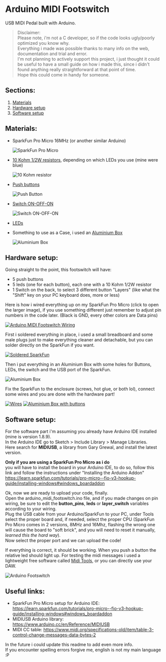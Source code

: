 # Arduino MIDI Footswitch
USB MIDI Pedal built with Arduino.


>Disclaimer:<br>
>Please note, i'm not a C developer, so if the code looks ugly/poorly optimized you know why.<br>
>Everything i made was possible thanks to many info on the web, documentation and trial and error.<br>
>I'm not planning to actively support this project, i just thought it could be useful to have a small guide on how i made this, since i didn't found anything really straightforward at that point of time.<br>
>Hope this could come in handy for someone.


## Sections:
1. [Materials](#materials)
2. [Hardware setup](#hardware-setup)
3. [Software setup](#software-setup)



## Materials:
- SparkFun Pro Micro 16MHz (or another similar Arduino)

  ![SparkFun Pro Micro](https://i.imgur.com/tws3UZOm.jpg)

- [10 Kohm 1/2W resistors](https://www.amazon.com/uxcell-10KOhm-Resistors-Tolerances-100Pcs/dp/B07LGK9153/ref=sr_1_5?keywords=10kohm+resistor+0.5w&qid=1564134058&s=gateway&sr=8-5), depending on which LEDs you use (mine were blue)

  ![10 Kohm resistor](https://i.imgur.com/XF687wEm.jpg)

- [Push buttons](https://www.amazon.com/Etopars-Guitar-Effects-Momentary-Button/dp/B076V2QYSJ/ref=sr_1_18?keywords=push+button+pedal&qid=1564133684&s=gateway&sr=8-18)
  
  ![Push Button](https://i.imgur.com/ZlDxFZMm.jpg)

- [Switch ON-OFF-ON](https://www.amazon.com/SALECOM-Position-Guitar-Toggle-Switches/dp/B01JDUBBJQ/ref=sr_1_35?keywords=switch+on+off+on&qid=1564133908&s=gateway&sr=8-35)

  ![Switch ON-OFF-ON](https://i.imgur.com/3DO6V0fm.jpg)
  
- [LEDs](https://www.amazon.com/Lights-Emitting-Assortment-Arduino-300-Pack/dp/B00UWBJM0Q/ref=sr_1_7?keywords=blue+led&qid=1564134346&s=gateway&sr=8-7)

- Something to use as a Case, i used an [Aluminium Box](https://www.amazon.com/s?k=aluminium+stompbox&ref=nb_sb_noss)

  ![Aluminium Box](https://i.imgur.com/KTMlPKjm.jpg)



## Hardware setup:
Going straight to the point, this footswitch will have:
- 5 push buttons
- 5 leds (one for each button), each one with a 10 Kohm 1/2W resistor
- 1 Switch on the back, to select 3 different button "Layers" (like what the "Shift" key on your PC keyboard does, more or less)

Here is how i wired everything up on my SparkFun Pro Micro (click to open the larger image), if you use something different just remember to adjust pin numbers in the code later. (Black is GND, every other colors are Data pins)

[![Arduino MIDI Footswitch Wiring](https://i.imgur.com/1ezxqnMm.png)](https://i.imgur.com/1ezxqnM.png)

First i soldered everything in place, i used a small breadboard and some male plugs just to make everything cleaner and detachable, but you can solder directly on the SparkFun if you want.

[![Soldered SparkFun](https://i.imgur.com/bsws77xm.jpg)](https://i.imgur.com/bsws77x.jpg)

Then i put everything in an Aluminium Box with some holes for Buttons, LEDs, the switch and the USB port of the SparkFun.

![Aluminium Box](https://i.imgur.com/HdCAXwlm.jpg)

Fix the SparkFun to the enclosure (screws, hot glue, or both lol), connect some wires and you are done with the hardware part!

[![Wires](https://i.imgur.com/UuAzZ0pm.jpg)](https://i.imgur.com/UuAzZ0p.jpg)
[![Aluminium Box with buttons](https://i.imgur.com/BC8NdJsm.jpg)](https://i.imgur.com/BC8NdJs.jpg)



## Software setup:
For the software part i'm assuming you already have Arduino IDE installed (mine is version 1.8.9).<br>
In the Arduino IDE go to Sketch > Include Library > Manage Libraries.<br>
Here search for **MIDIUSB**, a library from Gary Grewal, and install the latest version.

**Only if you are using a SparkFun Pro Micro as i do**<br>
you will have to install the board in your Arduino IDE, to do so, follow this link and follow the instructions under "Installing the Arduino Addon"
https://learn.sparkfun.com/tutorials/pro-micro--fio-v3-hookup-guide/installing-windows#windows_boardaddon

Ok, now we are ready to upload your code, finally.<br>
Open the arduino_midi_footswitch.ino file, and if you made changes on pin wiring, be sure to edit the **button_pins**, **leds** or **layer_switch** variables according to your wiring.<br>
Plug the USB cable from your Arduino/SparkFun to your PC, under Tools select the proper board and, if needed, select the proper CPU (SparkFun Pro Micro comes in 2 versions, 8MHz and 16Mhz, flashing the wrong one will cause the board to "soft brick", and you will need to reset it manually, *learned this the hard way*).<br>
Now select the proper port and we can upload the code!

If everything is correct, it should be working. When you push a button the relative led should light up. For testing the midi messages i used a lightweight free software called [Midi Tools](https://mountainutilities.eu/miditools), or you can directly use your DAW.

![Arduino Footswitch](https://i.imgur.com/CxibkpCm.jpg)


## Useful links:
- SparkFun Pro Micro setup for Arduino IDE: https://learn.sparkfun.com/tutorials/pro-micro--fio-v3-hookup-guide/installing-windows#windows_boardaddon
- MIDIUSB Arduino library: https://www.arduino.cc/en/Reference/MIDIUSB
- MIDI CC table: https://www.midi.org/specifications-old/item/table-3-control-change-messages-data-bytes-2


In the future i could update this readme to add even more info.<br>
If you encounter spelling errors forgive me, english is not my main language :P